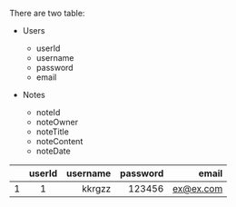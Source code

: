 There are two table: 
  - Users
    * userId
    * username
    * password
    * email
    
  - Notes
    * noteId
    * noteOwner
    * noteTitle
    * noteContent
    * noteDate
    
|   | userId   | username  | password |   email  |
| --|:--------:| ---------:| --------:| --------:|
| 1 | 1        | kkrgzz    | 123456   | ex@ex.com|
